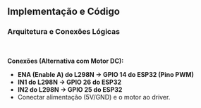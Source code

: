 ## Implementação e Código

### Arquitetura e Conexões Lógicas

<br>

**Conexões (Alternativa com Motor DC):**

- **ENA (Enable A) do L298N → GPIO 14 do ESP32 (Pino PWM)**
- **IN1 do L298N → GPIO 26 do ESP32**
- **IN2 do L298N → GPIO 25 do ESP32**
- Conectar alimentação (5V/GND) e o motor ao driver.
